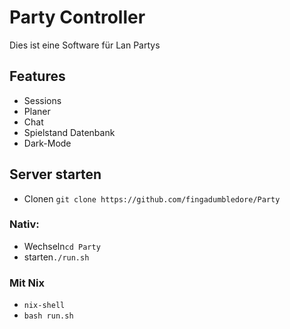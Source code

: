 # Party Controller
Dies ist eine Software für Lan Partys

## Features
+ Sessions
+ Planer 
+ Chat
+ Spielstand Datenbank
+ Dark-Mode

## Server starten
+ Clonen `git clone https://github.com/fingadumbledore/Party`

### Nativ:
+ Wechseln`cd Party`
+ starten`./run.sh`

### Mit Nix
+ `nix-shell`
+ `bash run.sh`
